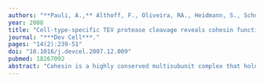 ```yaml
---
authors: "**Pauli, A.,** Althoff, F., Oliveira, RA., Heidmann, S., Schuldiner, O., Lehner, CF., Dickson, BJ., Nasmyth, K."
year: 2008
title: "Cell-type-specific TEV protease cleavage reveals cohesin functions in Drosophila neurons"
journal: "***Dev Cell***."
pages: "14(2):239-51"
doi: "10.1016/j.devcel.2007.12.009"
pubmed: 18267092
abstract: "Cohesin is a highly conserved multisubunit complex that holds sister chromatids together in mitotic cells. At the metaphase to anaphase transition, proteolytic cleavage of the alpha kleisin subunit (Rad21) by separase causes cohesin's dissociation from chromosomes and triggers sister-chromatid disjunction. To investigate cohesin's function in postmitotic cells, where it is widely expressed, we have created fruit flies whose Rad21 can be cleaved by TEV protease. Cleavage causes precocious separation of sister chromatids and massive chromosome missegregation in proliferating cells, but not disaggregation of polytene chromosomes in salivary glands. Crucially, cleavage in postmitotic neurons is lethal. In mushroom-body neurons, it causes defects in axon pruning, whereas in cholinergic neurons it causes highly abnormal larval locomotion. These data demonstrate essential roles for cohesin in nondividing cells and also introduce a powerful tool by which to investigate protein function in metazoa."
---
```

